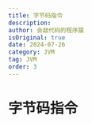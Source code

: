 ```yaml
---
title: 字节码指令
description:
author: 会敲代码的程序猿
isOriginal: true
date: 2024-07-26
category: JVM
tag: JVM
order: 3
---
```


# 字节码指令

